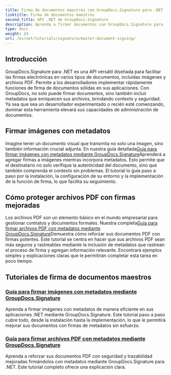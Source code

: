 ```yaml
---
title: Firma de documentos maestros con GroupDocs.Signature para .NET
linktitle: Firma de documentos maestros
second_title: API .NET de GroupDocs.Signature
description: Aprenda a firmar documentos con GroupDocs.Signature para .NET en nuestros tutoriales detallados. Firme imágenes y archivos PDF con metadatos sin esfuerzo.
type: docs
weight: 24
url: /es/net/tutorials/signature/master-document-signing/
---
```

## Introducción

GroupDocs.Signature para .NET es una API versátil diseñada para facilitar las firmas electrónicas en varios tipos de documentos, incluidas imágenes y archivos PDF. Permite a los desarrolladores implementar rápidamente funciones de firma de documentos sólidas en sus aplicaciones. Con GroupDocs, no solo puede firmar documentos, sino también incluir metadatos que enriquecen sus archivos, brindando contexto y seguridad. Ya sea que sea un desarrollador experimentado o recién esté comenzando, dominar esta herramienta elevará sus capacidades de administración de documentos.

## Firmar imágenes con metadatos  
Imagine tener un documento visual que transmita no solo una imagen, sino también información crucial adjunta. En nuestra guía detallada[Guía para firmar imágenes con metadatos mediante GroupDocs.Signature](./signing-images-with-metadata/)Aprenderá a agregar firmas a imágenes mientras incorpora metadatos. Esto permite que el destinatario no solo verifique la autenticidad del documento, sino que también comprenda el contexto sin problemas. El tutorial lo guía paso a paso por la instalación, la configuración de su entorno y la implementación de la función de firma, lo que facilita su seguimiento.

## Cómo proteger archivos PDF con firmas mejoradas  
 Los archivos PDF son un elemento básico en el mundo empresarial para gestionar contratos y documentos formales. Nuestra completa[Guía para firmar archivos PDF con metadatos mediante GroupDocs.Signature](./signing-pdf-with-metadata/)Demuestra cómo reforzar sus documentos PDF con firmas potentes. Este tutorial se centra en hacer que sus archivos PDF sean más seguros y rastreables mediante la inclusión de metadatos que rastrean el proceso de firma y agregan información relevante. Encontrará ejemplos simples y explicaciones claras que le permitirán completar esta tarea en poco tiempo.

## Tutoriales de firma de documentos maestros
### [Guía para firmar imágenes con metadatos mediante GroupDocs.Signature](./signing-images-with-metadata/)
Aprenda a firmar imágenes con metadatos de manera eficiente en sus aplicaciones .NET mediante GroupDocs.Signature. Este tutorial paso a paso cubre todo, desde la instalación hasta la implementación, lo que le permitirá mejorar sus documentos con firmas de metadatos sin esfuerzo.
### [Guía para firmar archivos PDF con metadatos mediante GroupDocs.Signature](./signing-pdf-with-metadata/)
Aprenda a reforzar sus documentos PDF con seguridad y trazabilidad mejoradas firmándolos con metadatos mediante GroupDocs.Signature para .NET. Este tutorial completo ofrece una explicación clara.